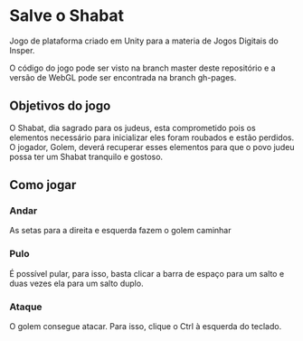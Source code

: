 # Salve o Shabat

Jogo de plataforma criado em Unity para a materia de Jogos Digitais do Insper.

O código do jogo pode ser visto na branch master deste repositório e a versão de WebGL pode ser encontrada na branch gh-pages.

## Objetivos do jogo

O Shabat, dia sagrado para os judeus, esta comprometido pois os elementos necessário para inicializar eles foram roubados e estão perdidos. O jogador, Golem, deverá recuperar esses elementos para que o povo judeu possa ter um Shabat tranquilo e gostoso.

## Como jogar

### Andar

As setas para a direita e esquerda fazem o golem caminhar

### Pulo

É possível pular, para isso, basta clicar a barra de espaço para um salto e duas vezes ela para um salto duplo.

### Ataque

O golem consegue atacar. Para isso, clique o Ctrl à esquerda do teclado.
